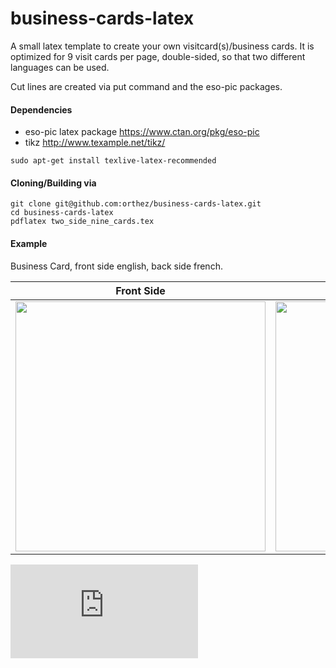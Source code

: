 business-cards-latex
====================

A small latex template to create your own visitcard(s)/business cards. It is optimized for 9
visit cards per page, double-sided, so that two different languages can be used.

Cut lines are created via put command and the eso-pic packages. 

#### Dependencies
   * eso-pic latex package https://www.ctan.org/pkg/eso-pic
   * tikz http://www.texample.net/tikz/
   
    sudo apt-get install texlive-latex-recommended
 
#### Cloning/Building via

    git clone git@github.com:orthez/business-cards-latex.git
    cd business-cards-latex
    pdflatex two_side_nine_cards.tex

#### Example
Business Card, front side english, back side french. 

| Front Side  | Back Side |
| ------------- | ------------- |
|<img src="https://raw.githubusercontent.com/orthez/latex-visit-cards/master/images/two_side_nine_cards_front.png" width="400">|<img src="https://raw.githubusercontent.com/orthez/latex-visit-cards/master/images/two_side_nine_cards_back.png" width="400">|

![Pdf Version of business cards example (print-ready)](https://github.com/orthez/latex-visit-cards/raw/master/images/two_side_nine_cards.pdf)


